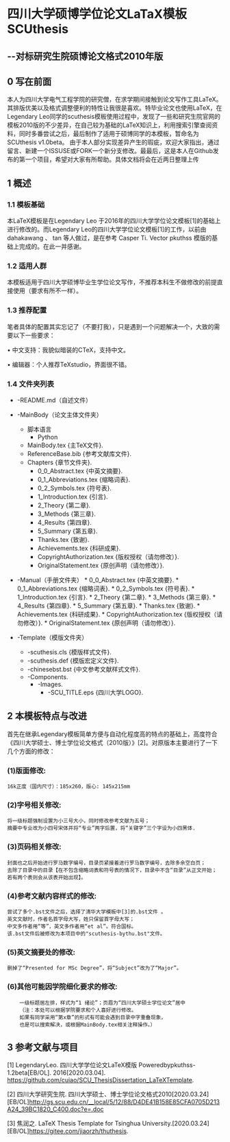 # 四川大学硕博学位论文LaTaX模板SCUthesis
## --对标研究生院硕博论文格式2010年版
## 0 写在前面
本人为四川大学电气工程学院的研究僧，在求学期间接触到论文写作工具LaTeX。其排版优美以及格式调整便利的特性让我很是喜欢。特毕业论文也使用LaTeX，在Legendary Leo同学的scuthesis模板使用过程中，发现了一些和研究生院官网的模板2010版的不少差异，在自己较为基础的LaTeX知识上，利用搜索引擎查阅资料，同时多番尝试之后，最后制作了适用于硕博同学的本模板，暂命名为SCUthesis v1.0beta。
由于本人部分实现差异产生的瑕疵，欢迎大家指出，通过留言、新建一个ISSUSE或FORK一个新分支修改。最最后，这是本人在Github发布的第一个项目，希望对大家有所帮助。具体文档将会在近两日整理上传

## 1 概述
### 1.1 模板基础
本LaTeX模板是在Legendary Leo 于2016年的四川大学学位论文模板[1]的基础上进行修改的。而Legendary Leo的四川大学学位论文模板[1]的工作，以前由 dahakawang  、 tan  等人做过，是在参考 Casper Ti. Vector   pkuthss 模版的基础上完成的。在此一并感谢。
### 1.2 适用人群
本模板适用于四川大学硕博毕业生学位论文写作，不推荐本科生不做修改的前提直接使用（要求有所不一样）。
### 1.3 推荐配置
笔者具体的配置其实忘记了（不要打我），只是遇到一个问题解决一个，大致的需要以下一些要求：

•	中文支持：我貌似暗装的CTeX，支持中文。

•	编辑器：个人推荐TeXstudio，界面很不错。
### 1.4 文件夹列表


* -README.md（自述文件）

* -MainBody（论文主体文件夹）
    * 脚本语言
        * Python
    * MainBody.tex      {主TeX文件}.
    * ReferenceBase.bib      {参考文献库文件}.
    * Chapters      {章节文件夹}.
        * 0_0_Abstract.tex      {中英文摘要}.
        * 0_1_Abbreviations.tex      {缩略词表}.
        * 0_2_Symbols.tex      {符号表}.
        * 1_Introduction.tex      {引言}.
        * 2_Theory      {第二章}.
        * 3_Methods      {第三章}.
        * 4_Results      {第四章}.
        * 5_Summary      {第五章}.
        * Thanks.tex      {致谢}.
        * Achievements.tex      {科研成果}.
        * CopyrightAuthorization.tex      {版权授权（请勿修改）}.
        * OriginalStatement.tex      {原创声明（请勿修改）}.   
 
* -Manual（手册文件夹）
        * 0_0_Abstract.tex      {中英文摘要}.
        * 0_1_Abbreviations.tex      {缩略词表}.
        * 0_2_Symbols.tex      {符号表}.
        * 1_Introduction.tex      {引言}.
        * 2_Theory      {第二章}.
        * 3_Methods      {第三章}.
        * 4_Results      {第四章}.
        * 5_Summary      {第五章}.
        * Thanks.tex      {致谢}.
        * Achievements.tex      {科研成果}.
        * CopyrightAuthorization.tex      {版权授权（请勿修改）}.
        * OriginalStatement.tex      {原创声明（请勿修改）}.   
* -Template（模版文件夹）
    * -scuthesis.cls {模版样式文件}.
    * -scuthesis.def {模版宏定义文件}.
    * -chinesebst.bst {中文参考文献样式文件}.
    * -Components.
        * -Images.
            * -SCU_TITLE.eps {四川大学LOGO}.

## 2 本模板特点与改进
首先在继承Legendary模板简单方便与自动化程度高的特点的基础上，高度符合《四川大学硕士、博士学位论文格式（2010版）》[2]。对原版本主要进行了一下几个方面的修改：


### (1)版面修改:
    16k正度（国内尺寸）：185x260，版心: 145x215mm

### (2)字号相关修改:
    将一级标题强制设置为小三号大小，同时修改参考文献为五号；
    摘要中专业改为小四号宋体并将“专业”两字后置，将“关键字”三个字设为小四黑体.

### (3)页码相关修改:
    封面也之后开始进行罗马数字编号，目录页紧接着进行罗马数字编号，去除多余空白页；
    去除了目录中的目录【在不包含缩略词表和符号表的情况下，目录中不含“目录”从正文开始；
    若有两个表则会从该表开始出现】。

### (4)参考文献内容样式的修改:
    尝试了多个.bst文件之后，选择了清华大学模板中[3]的.bst文件 。
    英文文献时，作者名首字母大写，姓只保留首字母大写；
    中文多作者用“等”，英文多作者用“et al”。符合国标。
    该.bst文件后被修改为本项目中的"scuthesis-bythu.bst"文件。

### (5)英文摘要处的修改:
    删掉了“Presented for MSc Degree”，将“Subject”改为了“Major”。

### (6)其他可能因学院细化要求的修改:
        一级标题居左排，样式为“1 绪论”；页眉为“四川大学硕士学位论文”居中
        （注：本处可以根据学院要求和个人喜好进行修改。
        如果有同学采用“第x章”的形式有可能会遇到目录中字重叠现象，
        也是可以搜索解决，或根据MainBody.tex相关注释操作。）

## 3 参考文献与项目
[1] LegendaryLeo. 四川大学学位论文LaTeX模版 Poweredbypkuthss-1.2beta[EB/OL].
2016[2020.03.04]. https://github.com/cuiao/SCU_ThesisDissertation_LaTeXTemplate.

[2] 四川大学研究生院. 四川大学硕士、博士学位论文格式2010[2020.03.24][EB/OL]http://gs.scu.edu.cn/__local/5/12/88/D4DE41B158E85CFA0705D213A24_39BC1820_C400.doc?e=.doc

[3] 焦润之. LaTeX Thesis Template for Tsinghua University.[2020.03.24][EB/OL]https://gitee.com/jiaorzh/thuthesis. 
